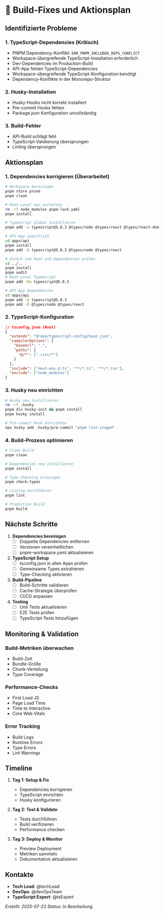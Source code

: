 # 🔧 Build-Fixes und Aktionsplan

## Identifizierte Probleme

### 1. TypeScript-Dependencies (Kritisch)
- PNPM Dependency-Konflikt: `ERR_PNPM_INCLUDED_DEPS_CONFLICT`
- Workspace-übergreifende TypeScript-Installation erforderlich
- Dev-Dependencies im Production-Build
- API-App fehlen TypeScript-Dependencies
- Workspace-übergreifende TypeScript-Konfiguration benötigt
- Dependency-Konflikte in der Monorepo-Struktur

### 2. Husky-Installation
- Husky-Hooks nicht korrekt installiert
- Pre-commit Hooks fehlen
- Package.json Konfiguration unvollständig

### 3. Build-Fehler
- API-Build schlägt fehl
- TypeScript-Validierung übersprungen
- Linting übersprungen

## Aktionsplan

### 1. Dependencies korrigieren (Überarbeitet)
```bash
# Workspace bereinigen
pnpm store prune
pnpm clean

# Root-Level neu aufsetzen
rm -rf node_modules pnpm-lock.yaml
pnpm install

# TypeScript global installieren
pnpm add -w typescript@5.8.3 @types/node @types/react @types/react-dom

# API-App spezifisch
cd apps/api
pnpm install
pnpm add -D typescript@5.8.3 @types/node @types/react

# Zurück zum Root und Dependencies prüfen
cd ../..
pnpm install
pnpm audit
# Root-Level TypeScript
pnpm add -Dw typescript@5.8.3

# API-App Dependencies
cd apps/api
pnpm add -D typescript@5.8.3
pnpm add -D @types/node @types/react
```

### 2. TypeScript-Konfiguration
```json
// tsconfig.json (Root)
{
  "extends": "@repo/typescript-config/base.json",
  "compilerOptions": {
    "baseUrl": ".",
    "paths": {
      "@/*": ["./src/*"]
    }
  },
  "include": ["next-env.d.ts", "**/*.ts", "**/*.tsx"],
  "exclude": ["node_modules"]
}
```

### 3. Husky neu einrichten
```bash
# Husky neu installieren
rm -rf .husky
pnpm dlx husky-init && pnpm install
pnpm husky install

# Pre-commit Hook einrichten
npx husky add .husky/pre-commit "pnpm lint-staged"
```

### 4. Build-Prozess optimieren
```bash
# Clean Build
pnpm clean

# Dependencies neu installieren
pnpm install

# Type Checking erzwingen
pnpm check-types

# Linting durchführen
pnpm lint

# Production Build
pnpm build
```

## Nächste Schritte

1. **Dependencies bereinigen**
   - [ ] Doppelte Dependencies entfernen
   - [ ] Versionen vereinheitlichen
   - [ ] pnpm-workspace.yaml aktualisieren

2. **TypeScript Setup**
   - [ ] tsconfig.json in allen Apps prüfen
   - [ ] Gemeinsame Types extrahieren
   - [ ] Type-Checking aktivieren

3. **Build-Pipeline**
   - [ ] Build-Schritte validieren
   - [ ] Cache-Strategie überprüfen
   - [ ] CI/CD anpassen

4. **Testing**
   - [ ] Unit Tests aktualisieren
   - [ ] E2E Tests prüfen
   - [ ] TypeScript-Tests hinzufügen

## Monitoring & Validation

### Build-Metriken überwachen
- Build-Zeit
- Bundle-Größe
- Chunk-Verteilung
- Type Coverage

### Performance-Checks
- First Load JS
- Page Load Time
- Time to Interactive
- Core Web Vitals

### Error Tracking
- Build Logs
- Runtime Errors
- Type Errors
- Lint Warnings

## Timeline

1. **Tag 1: Setup & Fix**
   - Dependencies korrigieren
   - TypeScript einrichten
   - Husky konfigurieren

2. **Tag 2: Test & Validate**
   - Tests durchführen
   - Build verifizieren
   - Performance checken

3. **Tag 3: Deploy & Monitor**
   - Preview Deployment
   - Metriken sammeln
   - Dokumentation aktualisieren

## Kontakte

- **Tech Lead**: @techLead
- **DevOps**: @devOpsTeam
- **TypeScript Expert**: @tsExpert

_Erstellt: 2025-07-23_
_Status: In Bearbeitung_
